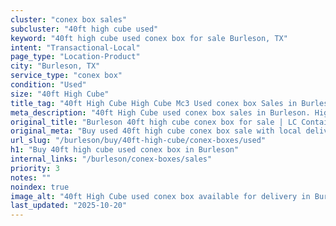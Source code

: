 ```yaml
---
cluster: "conex box sales"
subcluster: "40ft high cube used"
keyword: "40ft high cube used conex box for sale Burleson, TX"
intent: "Transactional-Local"
page_type: "Location-Product"
city: "Burleson, TX"
service_type: "conex box"
condition: "Used"
size: "40ft High Cube"
title_tag: "40ft High Cube High Cube Mc3 Used conex box Sales in Burleson | LC Container"
meta_description: "40ft High Cube used conex box sales in Burleson. High cube containers with extra height. Fast delivery, competitive pricing. Serving conex boxes area. Quote ID: VZA. Call (214) 524-4168 for your free quote today."
original_title: "Burleson 40ft high cube conex box for sale | LC Container"
original_meta: "Buy used 40ft high cube conex box sale with local delivery in Burleson, TX. LC Container — local Since 2003. Request a fast quote today."
url_slug: "/burleson/buy/40ft-high-cube/conex-boxes/used"
h1: "Buy 40ft high cube used conex box in Burleson"
internal_links: "/burleson/conex-boxes/sales"
priority: 3
notes: ""
noindex: true
image_alt: "40ft High Cube used conex box available for delivery in Burleson"
last_updated: "2025-10-20"
---
```


<!-- TODO: Add unique city/inventory copy, images, and internal links here. -->
